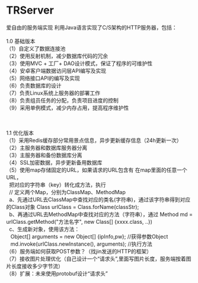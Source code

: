 # TRServer
爱自由的服务端实现
利用Java语言实现了C/S架构的HTTP服务器，包括：<br/><br/>
1.0 基础版本<br/>
（1）自定义了数据连接池<br/>
（2）使用反射机制，减少数据库代码的冗余<br/>
（3）使用MVC + 工厂+ DAO设计模式，保证了程序的可维护性<br/>
（4）安卓客户端数据访问层API编写及实现<br/>
（5）网络接口API的编写及实现<br/>
（6）负责数据库的设计<br/>
（7）负责Linux系统上服务器的部署工作<br/>
（8）负责组员任务的分配，负责项目进度的控制<br/>
（9）采用单例模式，减少内存占用，提高程序维护性<br/>

<br/><br/>
1.1 优化版本<br/>
（1）采用Redis缓存部分常用景点信息，异步更新缓存信息（24h更新一次）<br/>
（2）主服务器和数据库服务器分离<br/>
（3）主服务器和备份数据库分离<br/>
（4）SSL加密数据，异步更新备用数据库<br/>
（5）使用map存储固定的URL，如果请求的URL包含有 在map里面的任意一个URL，<br/>
&nbsp;&nbsp;把对应的字符串（key）转化成方法，执行<br/>
&nbsp;&nbsp;// 定义两个Map，分别为ClassMap、MethodMap<br/>
&nbsp;&nbsp;a、先通过URL去ClassMap中查找对应的类名(字符串)，通过该字符串得到对应的Class对象  Class urlClass = Class.forName(classStr);  <br/>
&nbsp;&nbsp;b、再通过URL去MethodMap中查找对应的方法（字符串），通过 Method md = urlClass.getMethod("方法名字", new Class[] {xxxx.class, ..}) <br/>
&nbsp;&nbsp;c、生成新对象，使用该方法：<br/>
&nbsp;&nbsp;&nbsp;Object[] arguments = new Object[] {ipInfo,pw};    //获得参数Object <br/>
&nbsp;&nbsp;&nbsp;md.invoke(urlClass.newInstance(), arguments);	  //执行方法 <br/>
（6）服务端如何获取POST参数？（找jin发送的HTTP的框架）<br/>
（7）接收图片处理优化（自己设计一个“请求头”,里面写图片长度，服务端按着图片长度接收多少字节流）<br/>
（8）扩展：未来使用protobuf设计“请求头”


